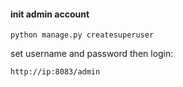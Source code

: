 #### init admin account
```
python manage.py createsuperuser
```
set username and password then login:
```
http://ip:8083/admin
```
